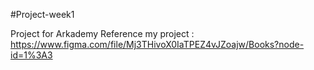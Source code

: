 #Project-week1

Project for Arkademy
Reference  my project : https://www.figma.com/file/Mj3THivoX0IaTPEZ4vJZoajw/Books?node-id=1%3A3




